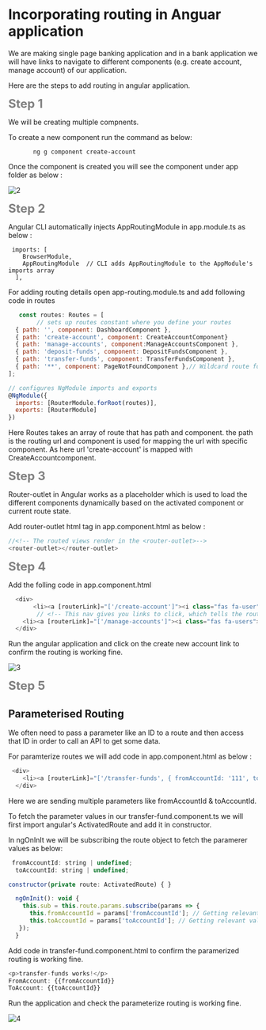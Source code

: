 # Incorporating routing in Anguar application


We are making single page banking application and in a bank application we will have links to navigate to different components (e.g. create account, manage account) of our application.

Here are the steps to add routing in angular application.


<font size="5" color="grey">**Step 1**</font> 

We will be creating multiple compnents.

To create a new component run the command as below:

```
       ng g component create-account
```

 Once the component is created you will see the component under app folder as below :

![2](https://user-images.githubusercontent.com/100709775/157679786-6e0772d9-8bc7-4c5b-bf3d-75571b2ae8f8.png)


<font size="5" color="grey">**Step 2**</font>  

Angular CLI automatically injects  AppRoutingModule in app.module.ts as below : 

```
 imports: [
    BrowserModule,
    AppRoutingModule  // CLI adds AppRoutingModule to the AppModule's imports array
  ],
```
For adding routing details open app-routing.module.ts and add following code in routes 


```javascript
   const routes: Routes = [
        // sets up routes constant where you define your routes
  { path: '', component: DashboardComponent },
  { path: 'create-account', component: CreateAccountComponent}
  { path: 'manage-accounts', component:ManageAccountsComponent },
  { path: 'deposit-funds', component: DepositFundsComponent },
  { path: 'transfer-funds', component: TransferFundsComponent },
  { path: '**', component: PageNotFoundComponent },// Wildcard route for a 404 page.
]; 

// configures NgModule imports and exports
@NgModule({
  imports: [RouterModule.forRoot(routes)],
  exports: [RouterModule]
})
```

Here Routes takes an array of route that has path and component. the path is the routing url and component is used for mapping the url with specific component.
As here url 'create-account' is mapped with CreateAccountcomponent.

<font size="5" color="grey">**Step 3**</font>  

Router-outlet in Angular works as a placeholder which is used to load the different components dynamically based on the activated component or current route state. 

Add router-outlet html tag in app.component.html as below : 

```javascript
//<!-- The routed views render in the <router-outlet>-->
<router-outlet></router-outlet>
```

<font size="5" color="grey">**Step 4**</font>  

Add the folling code in app.component.html

```javascript
  <div>
       <li><a [routerLink]="['/create-account']"><i class="fas fa-user"></i> Create New Account</a></li>
        // <!-- This nav gives you links to click, which tells the router which route to use (defined in the routes constant in  AppRoutingModule) -->
    <li><a [routerLink]="['/manage-accounts']"><i class="fas fa-users"></i> Manage Accounts</a></li>>
  </div>
```

Run the angular application and click on the create new account link to confirm the routing is working fine. 

![3](https://user-images.githubusercontent.com/100709775/157683359-9039f31b-3a24-405a-94bd-50a7fb89a550.png)


<font size="5" color="grey">**Step 5**</font>  

## Parameterised Routing
We often need to pass a parameter like an ID to a route and then access that ID in order to call an API to get some data. 

For paramterize routes we will add code in app.component.html as below :

```javascript
 <div>
    <li><a [routerLink]="['/transfer-funds', { fromAccountId: '111', toAccountId: '222' }]"><i class="fas fa-random"></i> Transfer Funds</a></li>
  </div>
```

Here we are sending multiple parameters like fromAccountId & toAccountId.

To fetch the parameter values in our transfer-fund.component.ts we will first import angular's ActivatedRoute and add it in constructor.

In ngOnInIt we will be subscribing the route object to fetch the paramerer values as below: 


```javascript
 fromAccountId: string | undefined;
  toAccountId: string | undefined;

constructor(private route: ActivatedRoute) { }

  ngOnInit(): void {
    this.sub = this.route.params.subscribe(params => {
      this.fromAccountId = params['fromAccountId']; // Getting relevant value from params object.
      this.toAccountId = params['toAccountId']; // Getting relevant value from params object.
   });
  }
```

Add code in transfer-fund.component.html to confirm the paramerized routing is working fine.

```javascript
<p>transfer-funds works!</p>
FromAccount: {{fromAccountId}}
ToAccount: {{toAccountId}}
```
Run the application and check the parameterize routing is working fine.

![4](https://user-images.githubusercontent.com/100709775/157685517-7aa20132-d8c5-4a38-8336-df7d5a4874d4.png)
